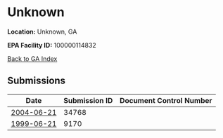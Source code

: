 # Unknown

**Location:** Unknown, GA

**EPA Facility ID:** 100000114832

[Back to GA Index](../../index.md)

## Submissions

| Date | Submission ID | Document Control Number |
|------|--------------|-------------------------|
| [2004-06-21](submissions/34768.md) | 34768 |  |
| [1999-06-21](submissions/9170.md) | 9170 |  |

